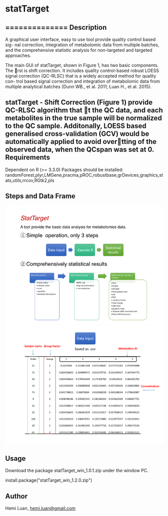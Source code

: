 # statTarget
==============
Description
-----------------
A graphical user interface, easy to use tool provide quality control based sig-
nal correction, integration of metabolomic data from multiple batches, and the
comprehensive statistic analysis for non-targeted and targeted approaches.

The main GUI of statTarget, shown in Figure 1, has two basic components.
The rst is shift correction. It includes quality control-based robust LOESS
signal correction (QC-RLSC) that is a widely accepted method for quality con-
trol based signal correction and integration of metabolomic data from multiple
analytical batches (Dunn WB., et al. 2011; Luan H., et al. 2015).

statTarget - Shift Correction (Figure 1) provide QC-RLSC algorithm that t
the QC data, and each metabolites in the true sample will be normalized to the QC sample. Additonally, LOESS based generalised cross-validation (GCV) would be automatically applied to avoid overtting of the observed data, when
the QCspan was set at 0.
Requirements
-----------------

Dependent on R (>= 3.3.0)
Packages should be installed:
randomForest,plyr,LMGene,pracma,pROC,robustbase,grDevices,graphics,stats,utils,rrcov,RGtk2,pls

Steps and Data Frame
-----------------
![github](https://github.com/13479776/Picture/blob/master/statTarget1.png "13479776")
![github](https://github.com/13479776/Picture/blob/master/statTarget2.png "13479776")

Usage
-----------------
Download the package statTarget_win_1.0.1.zip under the window PC.

install.package("statTarget_win_1.2.0.zip")

Author
-----------------

Hemi Luan, hemi.luan@gmail.com
